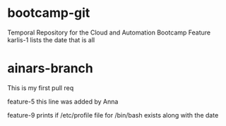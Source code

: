 # bootcamp-git
Temporal Repository for the Cloud and Automation Bootcamp
Feature karlis-1
	lists the date
	that is all

# ainars-branch
This is my first pull req

feature-5
this line was added by Anna

feature-9
prints if /etc/profile file for /bin/bash exists along with the date
